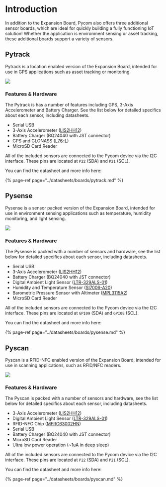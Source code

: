 # Introduction

In addition to the Expansion Board, Pycom also offers three additional sensor boards, which are ideal for quickly building a fully functioning IoT solution! Whether the application is environment sensing or asset tracking, these additional boards support a variety of sensors.

## Pytrack

Pytrack is a location enabled version of the Expansion Board, intended for use in GPS applications such as asset tracking or monitoring.

![](../gitbook/assets/pytrack%20%281%29.png)

### Features & Hardware

The Pytrack is has a number of features including GPS, 3-Axis Accelerometer and Battery Charger. See the list below for detailed specifics about each sensor, including datasheets.

* Serial USB
* 3-Axis Accelerometer \([LIS2HH12](apireference/pytrack.md#3-axis-accelerometer-lis-2-hh-12)\)
* Battery Charger \(BQ24040 with JST connector\)
* GPS and GLONASS \([L76-L](apireference/pytrack.md#gps-with-glonass-quectel-l-76-l-gnss)\)
* MicroSD Card Reader

All of the included sensors are connected to the Pycom device via the I2C interface. These pins are located at `P22` \(SDA\) and `P21` \(SCL\).

You can find the datasheet and more info here:

{% page-ref page="../datasheets/boards/pytrack.md" %}

## Pysense

Pysense is a sensor packed version of the Expansion Board, intended for use in environment sensing applications such as temperature, humidity monitoring, and light sensing.

![](../gitbook/assets/pysense%20%281%29.png)

### Features & Hardware

The Pysense is packed with a number of sensors and hardware, see the list below for detailed specifics about each sensor, including datasheets.

* Serial USB
* 3-Axis Accelerometer \([LIS2HH12](apireference/pysense.md#3-axis-accelerometer-lis-2-hh-12)\)
* Battery Charger \(BQ24040 with JST connector\)
* Digital Ambient Light Sensor \([LTR-329ALS-01](apireference/pysense.md#digital-ambient-light-sensor-ltr-329-als-01)\)
* Humidity and Temperature Sensor \([SI7006-A20](apireference/pysense.md#humidity-and-temperature-sensor-si-7006-a20)\)
* Barometric Pressure Sensor with Altimeter \([MPL3115A2](apireference/pysense.md#barometric-pressure-sensor-with-altimeter-mpl-3115-a2)\)
* MicroSD Card Reader

All of the included sensors are connected to the Pycom device via the I2C interface. These pins are located at `GPI09` \(SDA\) and `GPI08` \(SCL\).

You can find the datasheet and more info here:

{% page-ref page="../datasheets/boards/pysense.md" %}

## Pyscan

Pyscan is a RFID-NFC enabled version of the Expansion Board, intended for use in scanning applications, such as RFID/NFC readers.

![](../gitbook/assets/pyscan-new%20%281%29.png)

### Features & Hardware

The Pyscan is packed with a number of sensors and hardware, see the list below for detailed specifics about each sensor, including datasheets.

* 3-Axis Accelerometer \([LIS2HH12](apireference/pyscan.md#3-axis-accelerometer-lis-2-hh-12)\)
* Digital Ambient Light Sensor \([LTR-329ALS-01](apireference/pyscan.md#digital-ambient-light-sensor-ltr-329-als-01)\)
* RFID-NFC Chip \([MFRC63002HN](apireference/pyscan.md#pyscan-nfc-library-mfrc-6300)\)
* Serial USB
* Battery Charger \(BQ24040 with JST connector\)
* MicroSD Card Reader
* Ultra low power operation \(~1uA in deep sleep\)

All of the included sensors are connected to the Pycom device via the I2C interface. These pins are located at `P22` \(SDA\) and `P21` \(SCL\).

You can find the datasheet and more info here:

{% page-ref page="../datasheets/boards/pyscan.md" %}

